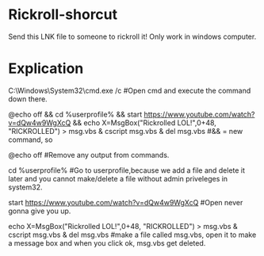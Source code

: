 # Rickroll-shorcut
Send this LNK file to someone to rickroll it!
Only work in windows computer.

# Explication

C:\Windows\System32\cmd.exe /c #Open cmd and execute the command down there.

@echo off && cd %userprofile% && start https://www.youtube.com/watch?v=dQw4w9WgXcQ && echo X=MsgBox("Rickrolled LOL!",0+48, "RICKROLLED") > msg.vbs & cscript msg.vbs & del msg.vbs #&& = new command, so

@echo off #Remove any output from commands.

cd %userprofile% #Go to userprofile,because we add a file and delete it later and you cannot make/delete a file without admin priveleges in system32.

start https://www.youtube.com/watch?v=dQw4w9WgXcQ #Open never gonna give you up.

echo X=MsgBox("Rickrolled LOL!",0+48, "RICKROLLED") > msg.vbs & cscript msg.vbs & del msg.vbs #make a file called msg.vbs, open it to make a message box and when you click ok, 
msg.vbs get deleted.
